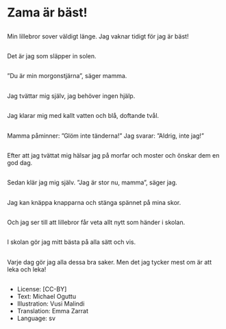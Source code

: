 # Zama är bäst!

##
Min lillebror sover väldigt länge. Jag vaknar tidigt för jag är bäst!

##
Det är jag som släpper in solen.

##
”Du är min morgonstjärna”, säger mamma.

##
Jag tvättar mig själv, jag behöver ingen hjälp.

##
Jag klarar mig med kallt vatten och blå, doftande tvål.

##
Mamma påminner: ”Glöm inte tänderna!” Jag svarar: ”Aldrig, inte jag!”

##
Efter att jag tvättat mig hälsar jag på morfar och moster och önskar dem en god dag.

##
Sedan klär jag mig själv. ”Jag är stor nu, mamma”, säger jag.

##
Jag kan knäppa knapparna och stänga spännet på mina skor.

##
Och jag ser till att lillebror får veta allt nytt som händer i skolan.

##
I skolan gör jag mitt bästa på alla sätt och vis.

##
Varje dag gör jag alla dessa bra saker. Men det jag tycker mest om är att leka och leka!

##
* License: [CC-BY]
* Text: Michael Oguttu
* Illustration: Vusi Malindi
* Translation: Emma Zarrat
* Language: sv
